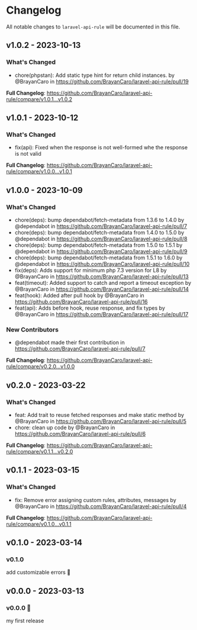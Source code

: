 # Changelog

All notable changes to `laravel-api-rule` will be documented in this file.

## v1.0.2 - 2023-10-13

### What's Changed

- chore(phpstan): Add static type hint for return child instances. by @BrayanCaro in https://github.com/BrayanCaro/laravel-api-rule/pull/19

**Full Changelog**: https://github.com/BrayanCaro/laravel-api-rule/compare/v1.0.1...v1.0.2

## v1.0.1 - 2023-10-12

### What's Changed

- fix(api): Fixed when the response is not well-formed whe the response is not valid

**Full Changelog**: https://github.com/BrayanCaro/laravel-api-rule/compare/v1.0.0...v1.0.1

## v1.0.0 - 2023-10-09

### What's Changed

- chore(deps): bump dependabot/fetch-metadata from 1.3.6 to 1.4.0 by @dependabot in https://github.com/BrayanCaro/laravel-api-rule/pull/7
- chore(deps): bump dependabot/fetch-metadata from 1.4.0 to 1.5.0 by @dependabot in https://github.com/BrayanCaro/laravel-api-rule/pull/8
- chore(deps): bump dependabot/fetch-metadata from 1.5.0 to 1.5.1 by @dependabot in https://github.com/BrayanCaro/laravel-api-rule/pull/9
- chore(deps): bump dependabot/fetch-metadata from 1.5.1 to 1.6.0 by @dependabot in https://github.com/BrayanCaro/laravel-api-rule/pull/10
- fix(deps): Adds support for minimum php 7.3 version for L8 by @BrayanCaro in https://github.com/BrayanCaro/laravel-api-rule/pull/13
- feat(timeout): Added support to catch and report a timeout exception by @BrayanCaro in https://github.com/BrayanCaro/laravel-api-rule/pull/14
- feat(hook): Added after pull hook by @BrayanCaro in https://github.com/BrayanCaro/laravel-api-rule/pull/16
- feat(api): Adds before hook, reuse response, and fix types by @BrayanCaro in https://github.com/BrayanCaro/laravel-api-rule/pull/17

### New Contributors

- @dependabot made their first contribution in https://github.com/BrayanCaro/laravel-api-rule/pull/7

**Full Changelog**: https://github.com/BrayanCaro/laravel-api-rule/compare/v0.2.0...v1.0.0

## v0.2.0 - 2023-03-22

### What's Changed

- feat: Add trait to reuse fetched responses and make static method by @BrayanCaro in https://github.com/BrayanCaro/laravel-api-rule/pull/5
- chore: clean up code by @BrayanCaro in https://github.com/BrayanCaro/laravel-api-rule/pull/6

**Full Changelog**: https://github.com/BrayanCaro/laravel-api-rule/compare/v0.1.1...v0.2.0

## v0.1.1 - 2023-03-15

### What's Changed

- fix: Remove error assigning custom rules, attributes, messages by @BrayanCaro in https://github.com/BrayanCaro/laravel-api-rule/pull/4

**Full Changelog**: https://github.com/BrayanCaro/laravel-api-rule/compare/v0.1.0...v0.1.1

## v0.1.0 - 2023-03-14

### v0.1.0

add customizable errors :cherry_blossom:

## v0.0.0 - 2023-03-13

### v0.0.0 :hibiscus:

my first release
